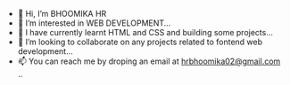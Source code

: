 - 👋 Hi, I’m BHOOMIKA HR 
- 👀 I’m interested in WEB DEVELOPMENT...
- 🌱 I have currently learnt HTML and CSS and building some projects...
- 💞️ I’m looking to collaborate on any projects related to fontend web development...
- 📫 You can reach me by droping an email at hrbhoomika02@gmail.com ..

<!---
BhoomikaHR1/BhoomikaHR1 is a ✨ special ✨ repository because its `README.md` (this file) appears on your GitHub profile.
You can click the Preview link to take a look at your changes.
--->
